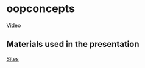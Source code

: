 # oopconcepts

[Video](https://www.youtube.com/watch?v=fxH1LziH77g)

## Materials used in the presentation

[Sites](https://sites.google.com/itb.cat/entornsprogramacioiprocesos/teoria/t3-object-oriented-programming-oop?authuser=0)
